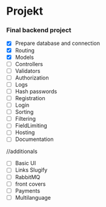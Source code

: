 # Projekt

### Final backend project

- [x] Prepare database and connection
- [x] Routing
- [x] Models
- [ ] Controllers
- [ ] Validators
- [ ] Authorization
- [ ] Logs
- [ ] Hash passwords
- [ ] Registration
- [ ] Login
- [ ] Sorting
- [ ] Filtering
- [ ] FieldLimiting
- [ ] Hosting
- [ ] Documentation

//additionals

- [ ] Basic UI
- [ ] Links Slugify
- [ ] RabbitMQ
- [ ] front covers
- [ ] Payments
- [ ] Multilanguage
